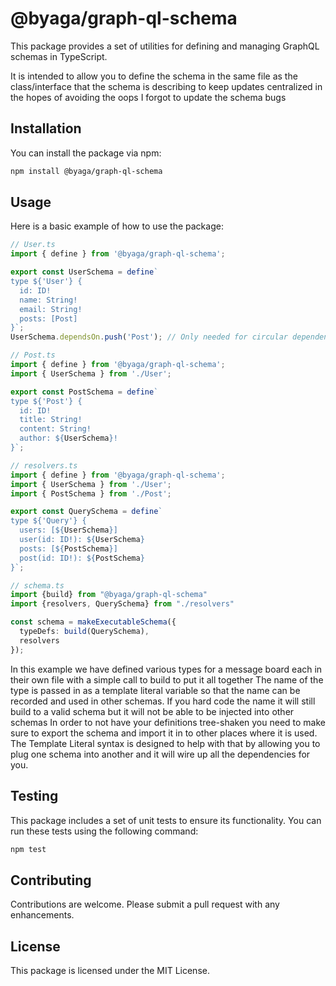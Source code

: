 # @byaga/graph-ql-schema

This package provides a set of utilities for defining and managing GraphQL schemas in TypeScript.

It is intended to allow you to define the schema in the same file as the class/interface that the schema is describing to keep updates centralized in the hopes of avoiding the oops I forgot to update the schema bugs

## Installation

You can install the package via npm:

```bash
npm install @byaga/graph-ql-schema
```

## Usage

Here is a basic example of how to use the package:

```typescript
// User.ts
import { define } from '@byaga/graph-ql-schema';

export const UserSchema = define`
type ${'User'} {
  id: ID!
  name: String!
  email: String!
  posts: [Post]
}`;
UserSchema.dependsOn.push('Post'); // Only needed for circular dependencies

// Post.ts
import { define } from '@byaga/graph-ql-schema';
import { UserSchema } from './User';

export const PostSchema = define`
type ${'Post'} {
  id: ID!
  title: String!
  content: String!
  author: ${UserSchema}!
}`;

// resolvers.ts
import { define } from '@byaga/graph-ql-schema';
import { UserSchema } from './User';
import { PostSchema } from './Post';

export const QuerySchema = define`
type ${'Query'} {
  users: [${UserSchema}]
  user(id: ID!): ${UserSchema}
  posts: [${PostSchema}]
  post(id: ID!): ${PostSchema}
}`;

// schema.ts
import {build} from "@byaga/graph-ql-schema"
import {resolvers, QuerySchema} from "./resolvers"

const schema = makeExecutableSchema({
  typeDefs: build(QuerySchema),
  resolvers
});

```

In this example we have defined various types for a message board each in their own file with a simple call to build to put it all together
The name of the type is passed in as a template literal variable so that the name can be recorded and used in other schemas.  If you hard code the name it will still build to a valid schema but it will not be able to be injected into other schemas
In order to not have your definitions tree-shaken you need to make sure to export the schema and import it in to other places where it is used.  The Template Literal syntax is designed to help with that by allowing you to plug one schema into another and it will wire up all the dependencies for you.
## Testing

This package includes a set of unit tests to ensure its functionality. You can run these tests using the following command:

```bash
npm test
```

## Contributing

Contributions are welcome. Please submit a pull request with any enhancements.

## License

This package is licensed under the MIT License.
